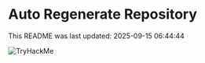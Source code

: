 # Auto Regenerate Repository

This README was last updated: 2025-09-15 06:44:44

 ![TryHackMe](https://tryhackme.com/badge/533634)
